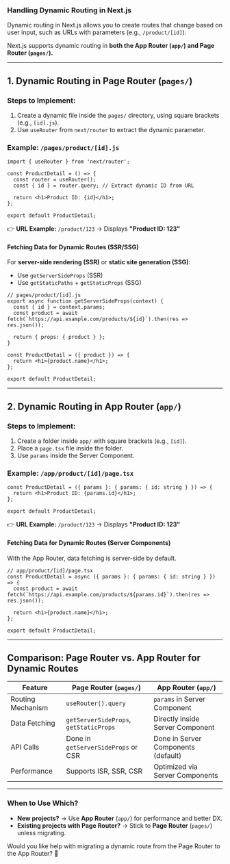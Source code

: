 ### **Handling Dynamic Routing in Next.js**
Dynamic routing in Next.js allows you to create routes that change based on user input, such as URLs with parameters (e.g., `/product/[id]`). 

Next.js supports dynamic routing in **both the App Router (`app/`) and Page Router (`pages/`).**  

---

## **1. Dynamic Routing in Page Router (`pages/`)**
### **Steps to Implement:**
1. Create a dynamic file inside the `pages/` directory, using square brackets (e.g., `[id].js`).
2. Use `useRouter` from `next/router` to extract the dynamic parameter.

### **Example: `/pages/product/[id].js`**
```tsx
import { useRouter } from 'next/router';

const ProductDetail = () => {
  const router = useRouter();
  const { id } = router.query; // Extract dynamic ID from URL

  return <h1>Product ID: {id}</h1>;
};

export default ProductDetail;
```
👉 **URL Example:** `/product/123` → Displays **"Product ID: 123"**

#### **Fetching Data for Dynamic Routes (SSR/SSG)**
For **server-side rendering (SSR)** or **static site generation (SSG)**:
- Use `getServerSideProps` (SSR)
- Use `getStaticPaths` + `getStaticProps` (SSG)

```tsx
// pages/product/[id].js
export async function getServerSideProps(context) {
  const { id } = context.params;
  const product = await fetch(`https://api.example.com/products/${id}`).then(res => res.json());

  return { props: { product } };
}

const ProductDetail = ({ product }) => {
  return <h1>{product.name}</h1>;
};

export default ProductDetail;
```

---

## **2. Dynamic Routing in App Router (`app/`)**
### **Steps to Implement:**
1. Create a folder inside `app/` with square brackets (e.g., `[id]`).
2. Place a `page.tsx` file inside the folder.
3. Use `params` inside the Server Component.

### **Example: `/app/product/[id]/page.tsx`**
```tsx
const ProductDetail = ({ params }: { params: { id: string } }) => {
  return <h1>Product ID: {params.id}</h1>;
};

export default ProductDetail;
```
👉 **URL Example:** `/product/123` → Displays **"Product ID: 123"**

#### **Fetching Data for Dynamic Routes (Server Components)**
With the App Router, data fetching is server-side by default.

```tsx
// app/product/[id]/page.tsx
const ProductDetail = async ({ params }: { params: { id: string } }) => {
  const product = await fetch(`https://api.example.com/products/${params.id}`).then(res => res.json());

  return <h1>{product.name}</h1>;
};

export default ProductDetail;
```

---

## **Comparison: Page Router vs. App Router for Dynamic Routes**
| Feature               | Page Router (`pages/`) | App Router (`app/`) |
|----------------------|--------------------|----------------|
| Routing Mechanism  | `useRouter().query` | `params` in Server Component |
| Data Fetching      | `getServerSideProps`, `getStaticProps` | Directly inside Server Component |
| API Calls          | Done in `getServerSideProps` or CSR | Done in Server Components (default) |
| Performance       | Supports ISR, SSR, CSR | Optimized via Server Components |

---

### **When to Use Which?**
- **New projects?** → Use **App Router** (`app/`) for performance and better DX.
- **Existing projects with Page Router?** → Stick to **Page Router** (`pages/`) unless migrating.

Would you like help with migrating a dynamic route from the Page Router to the App Router? 🚀